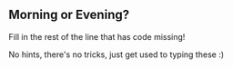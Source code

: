 ## Morning or Evening?

Fill in the rest of the line that has code missing!

No hints, there's no tricks, just get used to typing these :)
